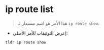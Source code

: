 # ip route list

> هذا الأمر هو اسم مستعار لـ  `ip route show`.

- إعرض التوثيقات للأمر الأصلي:

`tldr ip route show`
